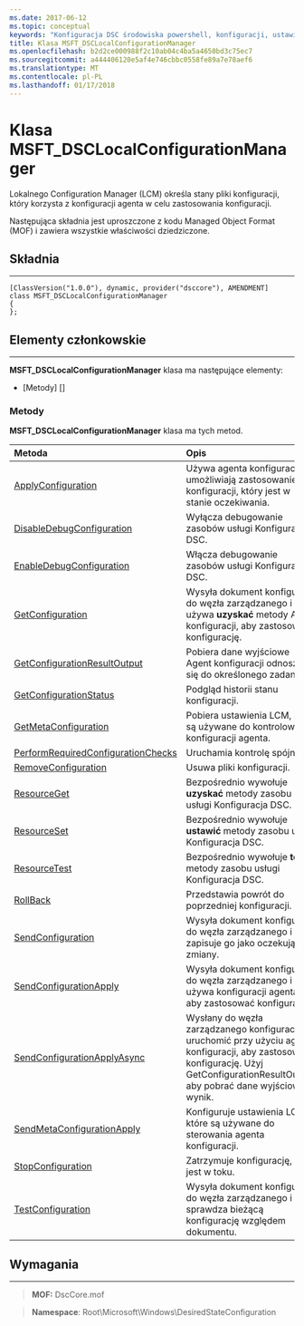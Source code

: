 ```yaml
---
ms.date: 2017-06-12
ms.topic: conceptual
keywords: "Konfiguracja DSC środowiska powershell, konfiguracji, ustawienia"
title: Klasa MSFT_DSCLocalConfigurationManager
ms.openlocfilehash: b2d2ce000988f2c10ab04c4ba5a4650bd3c75ec7
ms.sourcegitcommit: a444406120e5af4e746cbbc0558fe89a7e78aef6
ms.translationtype: MT
ms.contentlocale: pl-PL
ms.lasthandoff: 01/17/2018
---
```

# <a name="msftdsclocalconfigurationmanager-class"></a>Klasa MSFT_DSCLocalConfigurationManager

Lokalnego Configuration Manager (LCM) określa stany pliki konfiguracji, który korzysta z konfiguracji agenta w celu zastosowania konfiguracji.

Następująca składnia jest uproszczone z kodu Managed Object Format (MOF) i zawiera wszystkie właściwości dziedziczone.

## <a name="syntax"></a>Składnia
------

``` syntax
[ClassVersion("1.0.0"), dynamic, provider("dsccore"), AMENDMENT]
class MSFT_DSCLocalConfigurationManager
{
};
```

## <a name="members"></a>Elementy członkowskie
-------

**MSFT_DSCLocalConfigurationManager** klasa ma następujące elementy:

-   [Metody] []

### <a name="methods"></a>Metody

**MSFT_DSCLocalConfigurationManager** klasa ma tych metod.

|Metoda |Opis |
|:--- |:---|
| [ApplyConfiguration](msft-dsclocalconfigurationmanager-applyconfiguration.md)| Używa agenta konfiguracji umożliwiają zastosowanie konfiguracji, który jest w stanie oczekiwania.| 
| [DisableDebugConfiguration](msft-dsclocalconfigurationmanager-disabledebugconfiguration.md)| Wyłącza debugowanie zasobów usługi Konfiguracja DSC.| 
| [EnableDebugConfiguration](msft-dsclocalconfigurationmanager-enabledebugconfiguration.md)| Włącza debugowanie zasobów usługi Konfiguracja DSC.| 
| [GetConfiguration](msft-dsclocalconfigurationmanager-getconfiguration.md)| Wysyła dokument konfiguracji do węzła zarządzanego i używa **uzyskać** metody Agent konfiguracji, aby zastosować konfigurację.| 
| [GetConfigurationResultOutput](msft-dsclocalconfigurationmanager-getconfigurationresultoutput.md)| Pobiera dane wyjściowe Agent konfiguracji odnoszące się do określonego zadania.| 
| [GetConfigurationStatus](msft-dsclocalconfigurationmanager-getconfigurationstatus.md)| Podgląd historii stanu konfiguracji.| 
| [GetMetaConfiguration](msft-dsclocalconfigurationmanager-getmetaconfiguration.md)| Pobiera ustawienia LCM, które są używane do kontrolowania konfiguracji agenta.| 
| [PerformRequiredConfigurationChecks](msft-dsclocalconfigurationmanager-performrequiredconfigurationchecks.md)| Uruchamia kontrolę spójności.| 
| [RemoveConfiguration](msft-dsclocalconfigurationmanager-removeconfiguration.md)| Usuwa pliki konfiguracji.| 
| [ResourceGet](msft-dsclocalconfigurationmanager-resourceget.md)| Bezpośrednio wywołuje **uzyskać** metody zasobu usługi Konfiguracja DSC.| 
| [ResourceSet](msft-dsclocalconfigurationmanager-resourceset.md)| Bezpośrednio wywołuje **ustawić** metody zasobu usługi Konfiguracja DSC.| 
| [ResourceTest](msft-dsclocalconfigurationmanager-resourcetest.md)| Bezpośrednio wywołuje **testu** metody zasobu usługi Konfiguracja DSC.| 
| [RollBack](msft-dsclocalconfigurationmanager-rollback.md)| Przedstawia powrót do poprzedniej konfiguracji.| 
| [SendConfiguration](msft-dsclocalconfigurationmanager-sendconfiguration.md)| Wysyła dokument konfiguracji do węzła zarządzanego i zapisuje go jako oczekujące zmiany.| 
| [SendConfigurationApply](msft-dsclocalconfigurationmanager-sendconfigurationapply.md)| Wysyła dokument konfiguracji do węzła zarządzanego i używa konfiguracji agenta, aby zastosować konfigurację.| 
| [SendConfigurationApplyAsync](msft-dsclocalconfigurationmanager-sendconfigurationapplyasync.md)| Wysłany do węzła zarządzanego konfiguracji i uruchomić przy użyciu agenta konfiguracji, aby zastosować konfigurację. Użyj GetConfigurationResultOutput, aby pobrać dane wyjściowe wynik.| 
| [SendMetaConfigurationApply](msft-dsclocalconfigurationmanager-sendmetaconfigurationapply.md)| Konfiguruje ustawienia LCM, które są używane do sterowania agenta konfiguracji.| 
| [StopConfiguration](msft-dsclocalconfigurationmanager-stopconfiguration.md)| Zatrzymuje konfigurację, która jest w toku.| 
| [TestConfiguration](msft-dsclocalconfigurationmanager-testconfiguration.md)| Wysyła dokument konfiguracji do węzła zarządzanego i sprawdza bieżącą konfigurację względem dokumentu.| 



 

## <a name="requirements"></a>Wymagania
------------
>**MOF:** DscCore.mof

>**Namespace**: Root\Microsoft\Windows\DesiredStateConfiguration



 

 



